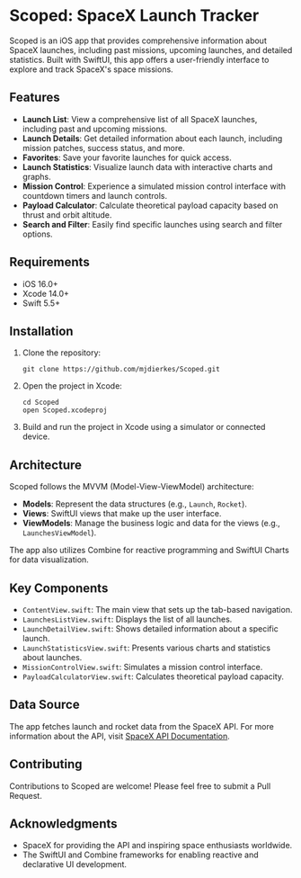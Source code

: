 # Scoped: SpaceX Launch Tracker

Scoped is an iOS app that provides comprehensive information about SpaceX launches, including past missions, upcoming launches, and detailed statistics. Built with SwiftUI, this app offers a user-friendly interface to explore and track SpaceX's space missions.

## Features

- **Launch List**: View a comprehensive list of all SpaceX launches, including past and upcoming missions.
- **Launch Details**: Get detailed information about each launch, including mission patches, success status, and more.
- **Favorites**: Save your favorite launches for quick access.
- **Launch Statistics**: Visualize launch data with interactive charts and graphs.
- **Mission Control**: Experience a simulated mission control interface with countdown timers and launch controls.
- **Payload Calculator**: Calculate theoretical payload capacity based on thrust and orbit altitude.
- **Search and Filter**: Easily find specific launches using search and filter options.

## Requirements

- iOS 16.0+
- Xcode 14.0+
- Swift 5.5+

## Installation

1. Clone the repository:
   ```
   git clone https://github.com/mjdierkes/Scoped.git
   ```
2. Open the project in Xcode:
   ```
   cd Scoped
   open Scoped.xcodeproj
   ```
3. Build and run the project in Xcode using a simulator or connected device.

## Architecture

Scoped follows the MVVM (Model-View-ViewModel) architecture:

- **Models**: Represent the data structures (e.g., `Launch`, `Rocket`).
- **Views**: SwiftUI views that make up the user interface.
- **ViewModels**: Manage the business logic and data for the views (e.g., `LaunchesViewModel`).

The app also utilizes Combine for reactive programming and SwiftUI Charts for data visualization.

## Key Components

- `ContentView.swift`: The main view that sets up the tab-based navigation.
- `LaunchesListView.swift`: Displays the list of all launches.
- `LaunchDetailView.swift`: Shows detailed information about a specific launch.
- `LaunchStatisticsView.swift`: Presents various charts and statistics about launches.
- `MissionControlView.swift`: Simulates a mission control interface.
- `PayloadCalculatorView.swift`: Calculates theoretical payload capacity.

## Data Source

The app fetches launch and rocket data from the SpaceX API. For more information about the API, visit [SpaceX API Documentation](https://github.com/r-spacex/SpaceX-API).

## Contributing

Contributions to Scoped are welcome! Please feel free to submit a Pull Request.

## Acknowledgments

- SpaceX for providing the API and inspiring space enthusiasts worldwide.
- The SwiftUI and Combine frameworks for enabling reactive and declarative UI development.